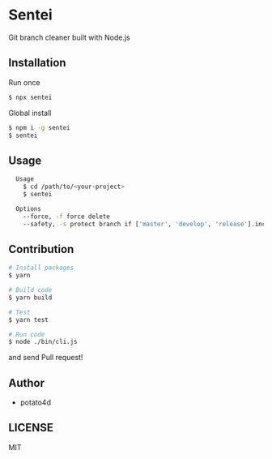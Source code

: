 # Sentei

Git branch cleaner built with Node.js

## Installation

Run once

```bash
$ npx sentei
```

Global install

```bash
$ npm i -g sentei
$ sentei
```

## Usage

```bash
  Usage
    $ cd /path/to/<your-project>
    $ sentei

  Options
    --force, -f force delete
    --safety, -s protect branch if ['master', 'develop', 'release'].includes(branch)
```

## Contribution

```bash
# Install packages
$ yarn

# Build code
$ yarn build

# Test
$ yarn test

# Run code
$ node ./bin/cli.js
```

and send Pull request!

## Author

- potato4d

## LICENSE

MIT

